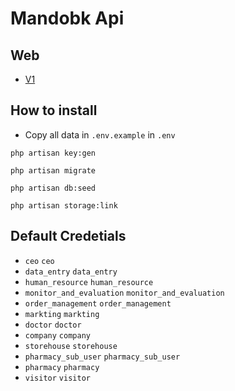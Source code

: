 # Mandobk Api

## Web

- [V1](https://documenter.getpostman.com/view/19177587/2s8ZDbXLjr)

## How to install

- Copy all data in `.env.example` in `.env`

```console
php artisan key:gen
```

```console
php artisan migrate
```

```console
php artisan db:seed
```

```console
php artisan storage:link
```

## Default Credetials

- `ceo` `ceo`
- `data_entry` `data_entry`
- `human_resource` `human_resource`
- `monitor_and_evaluation` `monitor_and_evaluation`
- `order_management` `order_management`
- `markting` `markting`
- `doctor` `doctor`
- `company` `company`
- `storehouse` `storehouse`
- `pharmacy_sub_user` `pharmacy_sub_user`
- `pharmacy` `pharmacy`
- `visitor` `visitor`
